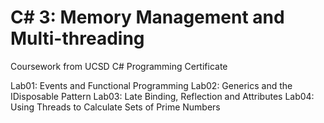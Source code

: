 # C# 3: Memory Management and Multi-threading
Coursework from UCSD C# Programming Certificate

Lab01: Events and Functional Programming
Lab02: Generics and the IDisposable Pattern
Lab03: Late Binding, Reflection and Attributes
Lab04: Using Threads to Calculate Sets of Prime Numbers
